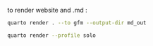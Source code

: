 
to render website and .md : 


``` bash
quarto render . --to gfm --output-dir md_out
```

``` bash
quarto render --profile solo
```
